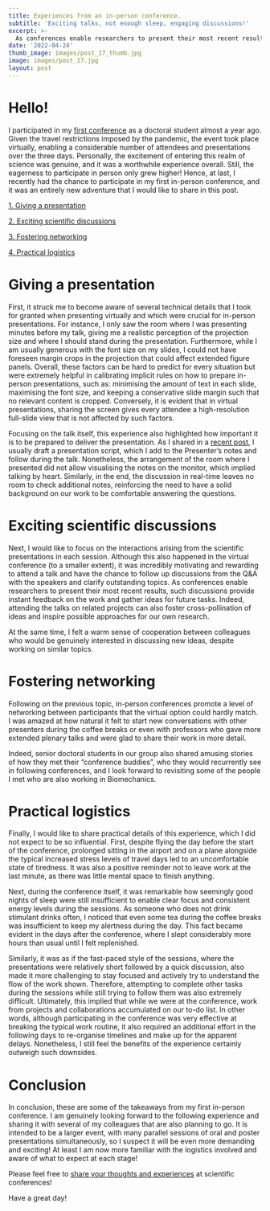 ```yaml
---
title: Experiences from an in-person conference.
subtitle: 'Exciting talks, not enough sleep, engaging discussions!'
excerpt: >-
  As conferences enable researchers to present their most recent results, such discussions provide instant feedback on the work and gather ideas for future tasks.
date: '2022-04-24'
thumb_image: images/post_17_thumb.jpg
image: images/post_17.jpg
layout: post
---
```


# Hello!

I participated in my [first conference](https://franciscomcm.github.io/blog/esb-congress/) as a doctoral student almost a year ago. Given the travel restrictions imposed by the pandemic, the event took place virtually, enabling a considerable number of attendees and presentations over the three days. Personally, the excitement of entering this realm of science was genuine, and it was a worthwhile experience overall. Still, the eagerness to participate in person only grew higher!
Hence, at last, I recently had the chance to participate in my first in-person conference, and it was an entirely new adventure that I would like to share in this post.

[1. Giving a presentation](#oral_presentation)

[2. Exciting scientific discussions](#science_disc)

[3. Fostering networking](#network)

[4. Practical logistics](#logistics)

# <a name="oral_presentation">Giving a presentation</a>
First, it struck me to become aware of several technical details that I took for granted when presenting virtually and which were crucial for in-person presentations. For instance, I only saw the room where I was presenting minutes before my talk, giving me a realistic perception of the projection size and where I should stand during the presentation. Furthermore, while I am usually generous with the font size on my slides, I could not have foreseen margin crops in the projection that could affect extended figure panels. Overall, these factors can be hard to predict for every situation but were extremely helpful in calibrating implicit rules on how to prepare in-person presentations, such as: minimising the amount of text in each slide, maximising the font size, and keeping a conservative slide margin such that no relevant content is cropped. Conversely, it is evident that in virtual presentations, sharing the screen gives every attendee a high-resolution full-slide view that is not affected by such factors.

Focusing on the talk itself, this experience also highlighted how important it is to be prepared to deliver the presentation. As I shared in a [recent post](https://franciscomcm.github.io/blog/preparing-presentations/), I usually draft a presentation script, which I add to the Presenter’s notes and follow during the talk. Nonetheless, the arrangement of the room where I presented did not allow visualising the notes on the monitor, which implied talking by heart. Similarly, in the end, the discussion in real-time leaves no room to check additional notes, reinforcing the need to have a solid background on our work to be comfortable answering the questions.


# <a name="science_disc">Exciting scientific discussions</a>
Next, I would like to focus on the interactions arising from the scientific presentations in each session. Although this also happened in the virtual conference (to a smaller extent), it was incredibly motivating and rewarding to attend a talk and have the chance to follow up discussions from the Q&A with the speakers and clarify outstanding topics. As conferences enable researchers to present their most recent results, such discussions provide instant feedback on the work and gather ideas for future tasks. Indeed, attending the talks on related projects can also foster cross-pollination of ideas and inspire possible approaches for our own research.

At the same time, I felt a warm sense of cooperation between colleagues who would be genuinely interested in discussing new ideas, despite working on similar topics.


# <a name="network">Fostering networking</a>
Following on the previous topic, in-person conferences promote a level of networking between participants that the virtual option could hardly match. I was amazed at how natural it felt to start new conversations with other presenters during the coffee breaks or even with professors who gave more extended plenary talks and were glad to share their work in more detail.

Indeed, senior doctoral students in our group also shared amusing stories of how they met their “conference buddies”, who they would recurrently see in following conferences, and I look forward to revisiting some of the people I met who are also working in Biomechanics.


# <a name="logistics">Practical logistics</a>
Finally, I would like to share practical details of this experience, which I did not expect to be so influential. First, despite flying the day before the start of the conference, prolonged sitting in the airport and on a plane alongside the typical increased stress levels of travel days led to an uncomfortable state of tiredness. It was also a positive reminder not to leave work at the last minute, as there was little mental space to finish anything.

Next, during the conference itself, it was remarkable how seemingly good nights of sleep were still insufficient to enable clear focus and consistent energy levels during the sessions. As someone who does not drink stimulant drinks often, I noticed that even some tea during the coffee breaks was insufficient to keep my alertness during the day. This fact became evident in the days after the conference, where I slept considerably more hours than usual until I felt replenished.

Similarly, it was as if the fast-paced style of the sessions, where the presentations were relatively short followed by a quick discussion, also made it more challenging to stay focused and actively try to understand the flow of the work shown. Therefore, attempting to complete other tasks during the sessions while still trying to follow them was also extremely difficult. Ultimately, this implied that while we were at the conference, work from projects and collaborations accumulated on our to-do list. In other words, although participating in the conference was very effective at breaking the typical work routine, it also required an additional effort in the following days to re-organise timelines and make up for the apparent delays. Nonetheless, I still feel the benefits of the experience certainly outweigh such downsides.


# Conclusion
In conclusion, these are some of the takeaways from my first in-person conference. I am genuinely looking forward to the following experience and sharing it with several of my colleagues that are also planning to go. It is intended to be a larger event, with many parallel sessions of oral and poster presentations simultaneously, so I suspect it will be even more demanding and exciting! At least I am now more familiar with the logistics involved and aware of what to expect at each stage!

Please feel free to [share your thoughts and experiences](https://twitter.com/_franciscomcm) at scientific conferences!

Have a great day!
